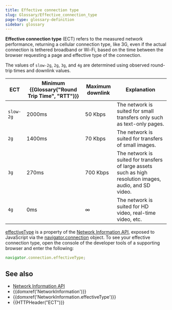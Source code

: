 ```yaml
---
title: Effective connection type
slug: Glossary/Effective_connection_type
page-type: glossary-definition
sidebar: glossary
---
```


**Effective connection type** (ECT) refers to the measured network performance, returning a cellular connection type, like 3G, even if the actual connection is tethered broadband or Wi-Fi, based on the time between the browser requesting a page and effective type of the connection.

The values of `slow-2g`, `2g`, `3g`, and `4g` are determined using observed round-trip times and downlink values.

| ECT       | Minimum {{Glossary("Round Trip Time", "RTT")}} | Maximum downlink | Explanation                                                                                              |
| --------- | ---------------------------------------------- | ---------------- | -------------------------------------------------------------------------------------------------------- |
| `slow-2g` | 2000ms                                         | 50 Kbps          | The network is suited for small transfers only such as text-only pages.                                  |
| `2g`      | 1400ms                                         | 70 Kbps          | The network is suited for transfers of small images.                                                     |
| `3g`      | 270ms                                          | 700 Kbps         | The network is suited for transfers of large assets such as high resolution images, audio, and SD video. |
| `4g`      | 0ms                                            | ∞                | The network is suited for HD video, real-time video, etc.                                                |

[effectiveType](/en-US/docs/Web/API/NetworkInformation/effectiveType) is a property of the [Network Information API](/en-US/docs/Web/API/Network_Information_API), exposed to JavaScript via the [navigator.connection](/en-US/docs/Web/API/Navigator/connection) object. To see your effective connection type, open the console of the developer tools of a supporting browser and enter the following:

```js
navigator.connection.effectiveType;
```

## See also

- [Network Information API](/en-US/docs/Web/API/Network_Information_API)
- {{domxref('NetworkInformation')}}
- {{domxref('NetworkInformation.effectiveType')}}
- {{HTTPHeader("ECT")}}
